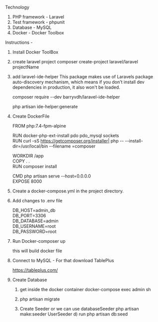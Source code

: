 Technology

1) PHP framework - Laravel
2) Test framework - phpunit
3) Database - MySQL
4) Docker - Docker Toolbox 

Instructions -

1) Install Docker ToolBox

2) create laravel project
    composer create-project laravel/laravel projectName

3) add laravel-ide-helper
    This package makes use of Laravels package auto-discovery mechanism, which means if you don't install dev dependencies in production, it also won't be loaded.

    composer require --dev barryvdh/laravel-ide-helper

    php artisan ide-helper:generate

4) Create DockerFile

    FROM php:7.4-fpm-alpine <br/>

    RUN docker-php-ext-install pdo pdo_mysql sockets <br/>
    RUN curl -sS https://getcomposer.org/installer| php -- \--install-dir=/usr/local/bin --filename     =composer <br/>

    WORKDIR /app <br/>
    COPY . .<br/>
    RUN composer install<br/>

    CMD php artisan serve --host=0.0.0.0<br/>
    EXPOSE 8000<br/>
    
5) Create a docker-compose.yml in the project directory.


6) Add changes to .env file

    DB_HOST=admin_db <br/>
    DB_PORT=3306 <br/>
    DB_DATABASE=admin <br/>
    DB_USERNAME=root <br/>
    DB_PASSWORD=root <br/>

7) Run 
    Docker-composer up

   this will build docker file

8) Connect to MySQL - For that download TablePlus

    https://tableplus.com/

9) Create Database


     1) get inside the docker container
            docker-compose exec admin sh 
            
     2) php artisan migrate
     
     3) Create Seeder or we can use databaseSeeder
            php artisan make:seeder UserSeeder
     d) run
            php artisan db:seed
